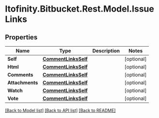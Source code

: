 # Itofinity.Bitbucket.Rest.Model.IssueLinks
## Properties

Name | Type | Description | Notes
------------ | ------------- | ------------- | -------------
**Self** | [**CommentLinksSelf**](CommentLinksSelf.md) |  | [optional] 
**Html** | [**CommentLinksSelf**](CommentLinksSelf.md) |  | [optional] 
**Comments** | [**CommentLinksSelf**](CommentLinksSelf.md) |  | [optional] 
**Attachments** | [**CommentLinksSelf**](CommentLinksSelf.md) |  | [optional] 
**Watch** | [**CommentLinksSelf**](CommentLinksSelf.md) |  | [optional] 
**Vote** | [**CommentLinksSelf**](CommentLinksSelf.md) |  | [optional] 

[[Back to Model list]](../README.md#documentation-for-models) [[Back to API list]](../README.md#documentation-for-api-endpoints) [[Back to README]](../README.md)

